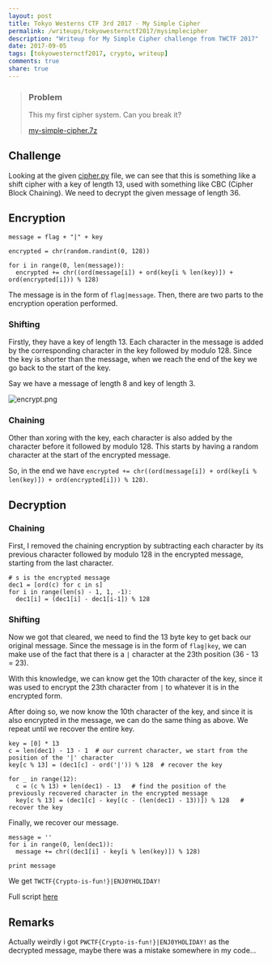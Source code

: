 ```yaml
---
layout: post
title: Tokyo Westerns CTF 3rd 2017 - My Simple Cipher
permalink: /writeups/tokyowesternctf2017/mysimplecipher
description: "Writeup for My Simple Cipher challenge from TWCTF 2017"
date: 2017-09-05
tags: [tokyowesternctf2017, crypto, writeup]
comments: true
share: true
---
```


> ### Problem 
>
> This my first cipher system. Can you break it?
>
> [my-simple-cipher.7z](https://github.com/dowsll/dowsll.github.io/raw/master/_posts/writeups/tokyowesternsctf2017/mysimplecipher/my-simple-cipher.7z-bb72c6605237320dfaf8eb3459e8806d27ceb73f118224ec3acbf5f77aa836d1)

## Challenge
Looking at the given [cipher.py](https://github.com/dowsll/dowsll.github.io/blob/master/_posts/writeups/tokyowesternsctf2017/mysimplecipher/cipher.py) file, we can see that this is something like a shift cipher with a key of length 13, used with something like CBC (Cipher Block Chaining). We need to decrypt the given message of length 36.

## Encryption
```
message = flag + "|" + key

encrypted = chr(random.randint(0, 128))

for i in range(0, len(message)):
  encrypted += chr((ord(message[i]) + ord(key[i % len(key)]) + ord(encrypted[i])) % 128)
```

The message is in the form of `flag|message`. Then, there are two parts to the encryption operation performed.

### Shifting
Firstly, they have a key of length 13. Each character in the message is added by the corresponding character in the key followed by modulo 128. Since the key is shorter than the message, when we reach the end of the key we go back to the start of the key.

Say we have a message of length 8 and key of length 3.

![encrypt.png](https://raw.githubusercontent.com/dowsll/dowsll.github.io/master/_posts/writeups/tokyowesternsctf2017/mysimplecipher/encrypt.png)

### Chaining
Other than xoring with the key, each character is also added by the character before it followed by modulo 128. This starts by having a random character at the start of the encrypted message.

So, in the end we have `encrypted += chr((ord(message[i]) + ord(key[i % len(key)]) + ord(encrypted[i])) % 128)`.

## Decryption
### Chaining
First, I removed the chaining encryption by subtracting each character by its previous character followed by modulo 128 in the encrypted message, starting from the last character.

```
# s is the encrypted message
dec1 = [ord(c) for c in s]  
for i in range(len(s) - 1, 1, -1):
  dec1[i] = (dec1[i] - dec1[i-1]) % 128
```

### Shifting
Now we got that cleared, we need to find the 13 byte key to get back our original message. Since the message is in the form of `flag|key`, we can make use of the fact that there is a `|` character at the 23th position (36 - 13 = 23).

With this knowledge, we can know get the 10th character of the key, since it was used to encrypt the 23th character from `|` to whatever it is in the encrypted form.

After doing so, we now know the 10th character of the key, and since it is also encrypted in the message, we can do the same thing as above. We repeat until we recover the entire key.

```
key = [0] * 13
c = len(dec1) - 13 - 1  # our current character, we start from the position of the '|' character
key[c % 13] = (dec1[c] - ord('|')) % 128  # recover the key

for _ in range(12):
  c = (c % 13) + len(dec1) - 13   # find the position of the previously recovered character in the encrypted message
  key[c % 13] = (dec1[c] - key[(c - (len(dec1) - 13))]) % 128   # recover the key
```

Finally, we recover our message.

```
message = ''
for i in range(0, len(dec1)):
  message += chr((dec1[i] - key[i % len(key)]) % 128)

print message
```

We get `TWCTF{Crypto-is-fun!}|ENJ0YHOLIDAY!`

Full script [here](https://github.com/dowsll/dowsll.github.io/blob/master/_posts/writeups/tokyowesternsctf2017/mysimplecipher/decipher.py)

## Remarks
Actually weirdly i got `PWCTF{Crypto-is-fun!}|ENJ0YHOLIDAY!` as the decrypted message, maybe there was a mistake somewhere in my code\.\.\.